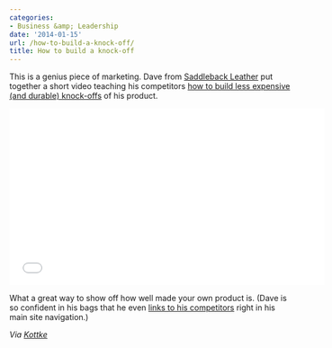 ```yaml
---
categories:
- Business &amp; Leadership
date: '2014-01-15'
url: /how-to-build-a-knock-off/
title: How to build a knock-off
---
```


This is a genius piece of marketing. Dave from <a href="http://www.saddlebackleather.com/">Saddleback Leather</a> put together a short video teaching his competitors <a href="https://www.youtube.com/watch?v=a11wlngpuSY">how to build less expensive (and durable) knock-offs</a> of his product.

<iframe width="560" height="315" src="//www.youtube.com/embed/a11wlngpuSY" frameborder="0" allowfullscreen></iframe>

What a great way to show off how well made your own product is. (Dave is so confident in his bags that he even <a href="http://www.saddlebackleather.com/Our-Rivals">links to his competitors</a> right in his main site navigation.)

<em>Via <a href="http://kottke.org/14/01/how-to-make-a-fake-bag">Kottke</a></em>